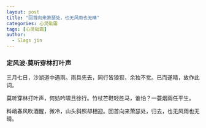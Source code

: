 ```yaml
---
layout: post
title: "回首向来萧瑟处，也无风雨也无晴"
categories: 心灵砒霜
tags: [心灵砒霜]
author:
  - Slags jin
---
```



###     定风波·莫听穿林打叶声

三月七日，沙湖道中遇雨。雨具先去，同行皆狼狈，余独不觉。已而遂晴，故作此词。

莫听穿林打叶声，何妨吟啸且徐行。竹杖芒鞋轻胜马，谁怕？一蓑烟雨任平生。

料峭春风吹酒醒，微冷，山头斜照却相迎。回首向来萧瑟处，归去，也无风雨也无晴。